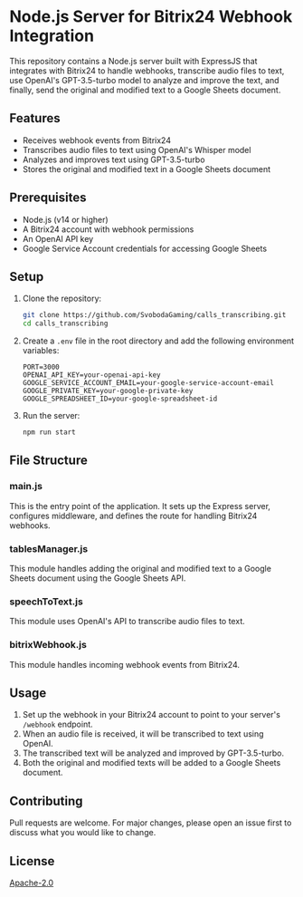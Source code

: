 # Node.js Server for Bitrix24 Webhook Integration

This repository contains a Node.js server built with ExpressJS that integrates with Bitrix24 to handle webhooks, transcribe audio files to text, use OpenAI's GPT-3.5-turbo model to analyze and improve the text, and finally, send the original and modified text to a Google Sheets document.

## Features
- Receives webhook events from Bitrix24
- Transcribes audio files to text using OpenAI's Whisper model
- Analyzes and improves text using GPT-3.5-turbo
- Stores the original and modified text in a Google Sheets document

## Prerequisites
- Node.js (v14 or higher)
- A Bitrix24 account with webhook permissions
- An OpenAI API key
- Google Service Account credentials for accessing Google Sheets

## Setup

1. Clone the repository:
    ```bash
    git clone https://github.com/SvobodaGaming/calls_transcribing.git
    cd calls_transcribing
    ```

2. Create a `.env` file in the root directory and add the following environment variables:
    ```plaintext
    PORT=3000
    OPENAI_API_KEY=your-openai-api-key
    GOOGLE_SERVICE_ACCOUNT_EMAIL=your-google-service-account-email
    GOOGLE_PRIVATE_KEY=your-google-private-key
    GOOGLE_SPREADSHEET_ID=your-google-spreadsheet-id
    ```

4. Run the server:
    ```bash
    npm run start
    ```

## File Structure

### main.js
This is the entry point of the application. It sets up the Express server, configures middleware, and defines the route for handling Bitrix24 webhooks.

### tablesManager.js
This module handles adding the original and modified text to a Google Sheets document using the Google Sheets API.

### speechToText.js
This module uses OpenAI's API to transcribe audio files to text.

### bitrixWebhook.js
This module handles incoming webhook events from Bitrix24.

## Usage

1. Set up the webhook in your Bitrix24 account to point to your server's `/webhook` endpoint.
2. When an audio file is received, it will be transcribed to text using OpenAI.
3. The transcribed text will be analyzed and improved by GPT-3.5-turbo.
4. Both the original and modified texts will be added to a Google Sheets document.

## Contributing
Pull requests are welcome. For major changes, please open an issue first to discuss what you would like to change.

## License
[Apache-2.0](LICENSE)